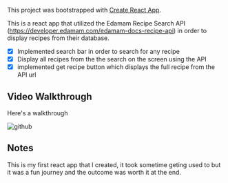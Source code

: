 This project was bootstrapped with [Create React App](https://github.com/facebook/create-react-app).

This is a react app that utilized the Edamam Recipe Search API (https://developer.edamam.com/edamam-docs-recipe-api) in order to display recipes from their database. 

* [x] Implemented search bar in order to search for any recipe
* [x] Display all recipes from the the search on the screen using the API
* [x] implemented get recipe button which displays the full recipe from the API url

## Video Walkthrough

Here's a walkthrough

![github](http://g.recordit.co/IJbDen2bEj.gif)
## Notes

This is my first react app that I created, it took sometime geting used to but it was a fun journey and the outcome was worth it at the end.

